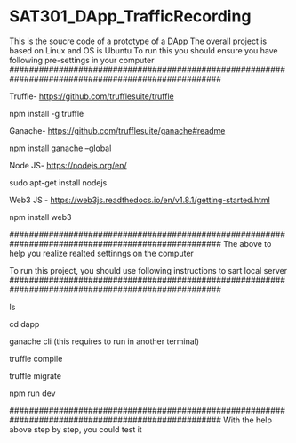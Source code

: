 # SAT301_DApp_TrafficRecording
This is the soucre code of a prototype of a DApp
The overall project is based on Linux and OS is Ubuntu
To run this you should ensure you have following pre-settings in your computer 
###################################################################################################

Truffle- https://github.com/trufflesuite/truffle

npm install -g truffle

Ganache- https://github.com/trufflesuite/ganache#readme

npm install ganache –global

Node JS- https://nodejs.org/en/

sudo apt-get install nodejs

Web3 JS - https://web3js.readthedocs.io/en/v1.8.1/getting-started.html

npm install web3

###################################################################################################
The above to help you realize realted settinngs on the computer

To run this project, you should use following instructions to sart local server
###################################################################################################

ls

cd dapp

ganache cli (this requires to run in another terminal)

truffle compile

truffle migrate

npm run dev

###################################################################################################
With the help above step by step, you could test it
